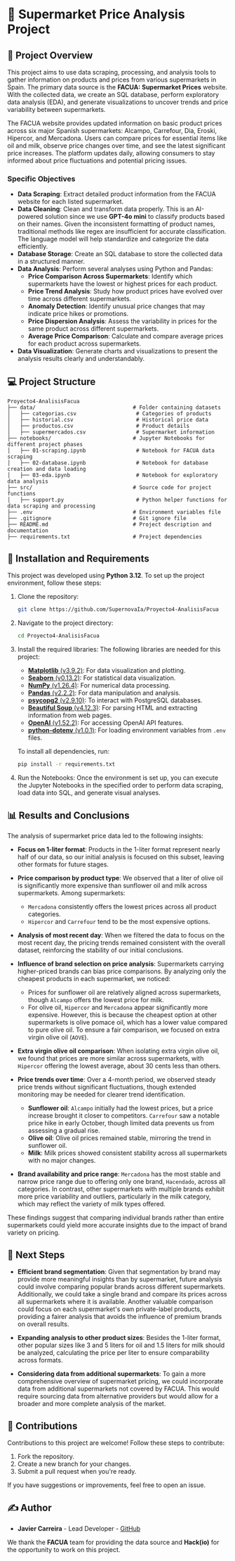 # 🛒 Supermarket Price Analysis Project

## 📜 Project Overview
This project aims to use data scraping, processing, and analysis tools to gather information on products and prices from various supermarkets in Spain. The primary data source is the **FACUA: Supermarket Prices** website. With the collected data, we create an SQL database, perform exploratory data analysis (EDA), and generate visualizations to uncover trends and price variability between supermarkets.

The FACUA website provides updated information on basic product prices across six major Spanish supermarkets: Alcampo, Carrefour, Dia, Eroski, Hipercor, and Mercadona. Users can compare prices for essential items like oil and milk, observe price changes over time, and see the latest significant price increases. The platform updates daily, allowing consumers to stay informed about price fluctuations and potential pricing issues.

### Specific Objectives
- **Data Scraping**: Extract detailed product information from the FACUA website for each listed supermarket.
- **Data Cleaning**: Clean and transform data properly. This is an AI-powered solution since we use **GPT-4o mini** to classify products based on their names. Given the inconsistent formatting of product names, traditional methods like regex are insufficient for accurate classification. The language model will help standardize and categorize the data efficiently.
- **Database Storage**: Create an SQL database to store the collected data in a structured manner.
- **Data Analysis**: Perform several analyses using Python and Pandas:
  - **Price Comparison Across Supermarkets**: Identify which supermarkets have the lowest or highest prices for each product.
  - **Price Trend Analysis**: Study how product prices have evolved over time across different supermarkets.
  - **Anomaly Detection**: Identify unusual price changes that may indicate price hikes or promotions.
  - **Price Dispersion Analysis**: Assess the variability in prices for the same product across different supermarkets.
  - **Average Price Comparison**: Calculate and compare average prices for each product across supermarkets.
- **Data Visualization**: Generate charts and visualizations to present the analysis results clearly and understandably.

## 💻 Project Structure
```plaintext
Proyecto4-AnalisisFacua
├── data/                               # Folder containing datasets
│   ├── categorias.csv                   # Categories of products
│   ├── historial.csv                    # Historical price data
│   ├── productos.csv                    # Product details
│   ├── supermercados.csv                # Supermarket information
├── notebooks/                          # Jupyter Notebooks for different project phases
│   ├── 01-scraping.ipynb                # Notebook for FACUA data scraping
│   ├── 02-database.ipynb                # Notebook for database creation and data loading
│   ├── 03-eda.ipynb                     # Notebook for exploratory data analysis
├── src/                                # Source code for project functions
│   ├── support.py                       # Python helper functions for data scraping and processing
├── .env                                # Environment variables file
├── .gitignore                          # Git ignore file
├── README.md                           # Project description and documentation
├── requirements.txt                    # Project dependencies
```

## 🔧 Installation and Requirements

This project was developed using **Python 3.12**. To set up the project environment, follow these steps:

1. Clone the repository:
   ```bash
   git clone https://github.com/SupernovaIa/Proyecto4-AnalisisFacua 
   ```

2. Navigate to the project directory:
   ```bash
   cd Proyecto4-AnalisisFacua
   ```

3. Install the required libraries:
   The following libraries are needed for this project:

   - [**Matplotlib** (v3.9.2)](https://matplotlib.org/stable/contents.html): For data visualization and plotting.
   - [**Seaborn** (v0.13.2)](https://seaborn.pydata.org/): For statistical data visualization.
   - [**NumPy** (v1.26.4)](https://numpy.org/doc/stable/): For numerical data processing.
   - [**Pandas** (v2.2.2)](https://pandas.pydata.org/pandas-docs/stable/): For data manipulation and analysis.
   - [**psycopg2** (v2.9.10)](https://www.psycopg.org/docs/): To interact with PostgreSQL databases.
   - [**Beautiful Soup** (v4.12.3)](https://beautiful-soup-4.readthedocs.io/en/latest/): For parsing HTML and extracting information from web pages.
   - [**OpenAI** (v1.52.2)](https://platform.openai.com/docs/introduction): For accessing OpenAI API features.
   - [**python-dotenv** (v1.0.1)](https://saurabh-kumar.com/python-dotenv/): For loading environment variables from `.env` files.

   To install all dependencies, run:
   ```bash
   pip install -r requirements.txt
   ```

4. Run the Notebooks:
   Once the environment is set up, you can execute the Jupyter Notebooks in the specified order to perform data scraping, load data into SQL, and generate visual analyses.


## 📊 Results and Conclusions

The analysis of supermarket price data led to the following insights:

- **Focus on 1-liter format**: Products in the 1-liter format represent nearly half of our data, so our initial analysis is focused on this subset, leaving other formats for future stages.

- **Price comparison by product type**: We observed that a liter of olive oil is significantly more expensive than sunflower oil and milk across supermarkets. Among supermarkets:
  - `Mercadona` consistently offers the lowest prices across all product categories.
  - `Hipercor` and `Carrefour` tend to be the most expensive options.

- **Analysis of most recent day**: When we filtered the data to focus on the most recent day, the pricing trends remained consistent with the overall dataset, reinforcing the stability of our initial conclusions.

- **Influence of brand selection on price analysis**: Supermarkets carrying higher-priced brands can bias price comparisons. By analyzing only the cheapest products in each supermarket, we noticed:
  - Prices for sunflower oil are relatively aligned across supermarkets, though `Alcampo` offers the lowest price for milk.
  - For olive oil, `Hipercor` and `Mercadona` appear significantly more expensive. However, this is because the cheapest option at other supermarkets is olive pomace oil, which has a lower value compared to pure olive oil. To ensure a fair comparison, we focused on extra virgin olive oil (`AOVE`).

- **Extra virgin olive oil comparison**: When isolating extra virgin olive oil, we found that prices are more similar across supermarkets, with `Hipercor` offering the lowest average, about 30 cents less than others.

- **Price trends over time**: Over a 4-month period, we observed steady price trends without significant fluctuations, though extended monitoring may be needed for clearer trend identification.
  - **Sunflower oil**: `Alcampo` initially had the lowest prices, but a price increase brought it closer to competitors. `Carrefour` saw a notable price hike in early October, though limited data prevents us from assessing a gradual rise.
  - **Olive oil**: Olive oil prices remained stable, mirroring the trend in sunflower oil.
  - **Milk**: Milk prices showed consistent stability across all supermarkets with no major changes.

- **Brand availability and price range**: `Mercadona` has the most stable and narrow price range due to offering only one brand, `Hacendado`, across all categories. In contrast, other supermarkets with multiple brands exhibit more price variability and outliers, particularly in the milk category, which may reflect the variety of milk types offered.

These findings suggest that comparing individual brands rather than entire supermarkets could yield more accurate insights due to the impact of brand variety on pricing.

## 🔄 Next Steps

- **Efficient brand segmentation**: Given that segmentation by brand may provide more meaningful insights than by supermarket, future analysis could involve comparing popular brands across different supermarkets. Additionally, we could take a single brand and compare its prices across all supermarkets where it is available. Another valuable comparison could focus on each supermarket's own private-label products, providing a fairer analysis that avoids the influence of premium brands on overall results.

- **Expanding analysis to other product sizes**: Besides the 1-liter format, other popular sizes like 3 and 5 liters for oil and 1.5 liters for milk should be analyzed, calculating the price per liter to ensure comparability across formats.

- **Considering data from additional supermarkets**: To gain a more comprehensive overview of supermarket pricing, we could incorporate data from additional supermarkets not covered by FACUA. This would require sourcing data from alternative providers but would allow for a broader and more complete analysis of the market.

  
## 🤝 Contributions
Contributions to this project are welcome! Follow these steps to contribute:

1. Fork the repository.
2. Create a new branch for your changes.
3. Submit a pull request when you're ready.

If you have suggestions or improvements, feel free to open an issue.

## ✍️ Author
- **Javier Carreira** - Lead Developer - [GitHub](https://github.com/SupernovaIa)

We thank the **FACUA** team for providing the data source and **Hack(io)** for the opportunity to work on this project.